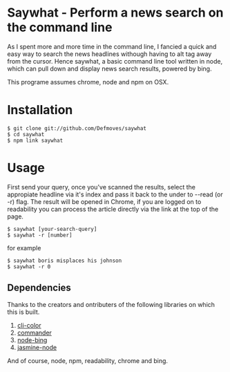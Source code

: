 Saywhat - Perform a news search on the command line
===================================================

As I spent more and more time in the command line, I fancied a quick and easy way to search the news headlines withough having to alt tag away from the cursor. Hence saywhat, a basic command line tool written in node, which can pull down and display news search results, powered by bing. 

This programe assumes chrome, node and npm on OSX.

# Installation
```
$ git clone git://github.com/Defmoves/saywhat
$ cd saywhat
$ npm link saywhat
```

# Usage

First send your query, once you've scanned the results, select the appropiate headline via it's index and pass it back to the under to --read (or -r) flag. The result will be opened in Chrome, if you are logged on to readability you can process the article directly via the link at the top of the page.

```
$ saywhat [your-search-query]
$ saywhat -r [number]
```

for example

```
$ saywhat boris misplaces his johnson
$ saywhat -r 0
```

Dependencies
--------------------------------------

Thanks to the creators and ontributers of the following libraries on which this is built.

1. [cli-color](https://github.com/medikoo/cli-color)
2. [commander](https://github.com/visionmedia/commander.js)
3. [node-bing](https://github.com/thinkphp/node-bing)
4. [jasmine-node](https://github.com/mhevery/jasmine-node)

And of course, node, npm, readability, chrome and bing.